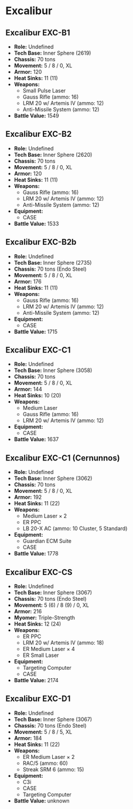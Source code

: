 # Excalibur
## Excalibur EXC-B1
- **Role:** Undefined
- **Tech Base:** Inner Sphere (2619)
- **Chassis:** 70 tons
- **Movement:** 5 / 8 / 0, XL
- **Armor:** 120
- **Heat Sinks:** 11 (11)
- **Weapons:**
  - Small Pulse Laser
  - Gauss Rifle (ammo: 16)
  - LRM 20 w/ Artemis IV (ammo: 12)
  - Anti-Missile System (ammo: 12)
- **Battle Value:** 1549

## Excalibur EXC-B2
- **Role:** Undefined
- **Tech Base:** Inner Sphere (2620)
- **Chassis:** 70 tons
- **Movement:** 5 / 8 / 0, XL
- **Armor:** 120
- **Heat Sinks:** 11 (11)
- **Weapons:**
  - Gauss Rifle (ammo: 16)
  - LRM 20 w/ Artemis IV (ammo: 12)
  - Anti-Missile System (ammo: 12)
- **Equipment:**
  - CASE
- **Battle Value:** 1533

## Excalibur EXC-B2b
- **Role:** Undefined
- **Tech Base:** Inner Sphere (2735)
- **Chassis:** 70 tons (Endo Steel)
- **Movement:** 5 / 8 / 0, XL
- **Armor:** 176
- **Heat Sinks:** 11 (11)
- **Weapons:**
  - Gauss Rifle (ammo: 16)
  - LRM 20 w/ Artemis IV (ammo: 12)
  - Anti-Missile System (ammo: 12)
- **Equipment:**
  - CASE
- **Battle Value:** 1715

## Excalibur EXC-C1
- **Role:** Undefined
- **Tech Base:** Inner Sphere (3058)
- **Chassis:** 70 tons
- **Movement:** 5 / 8 / 0, XL
- **Armor:** 144
- **Heat Sinks:** 10 (20)
- **Weapons:**
  - Medium Laser
  - Gauss Rifle (ammo: 16)
  - LRM 20 w/ Artemis IV (ammo: 12)
- **Equipment:**
  - CASE
- **Battle Value:** 1637

## Excalibur EXC-C1 (Cernunnos)
- **Role:** Undefined
- **Tech Base:** Inner Sphere (3062)
- **Chassis:** 70 tons
- **Movement:** 5 / 8 / 0, XL
- **Armor:** 192
- **Heat Sinks:** 11 (22)
- **Weapons:**
  - Medium Laser × 2
  - ER PPC
  - LB 20-X AC (ammo: 10 Cluster, 5 Standard)
- **Equipment:**
  - Guardian ECM Suite
  - CASE
- **Battle Value:** 1778

## Excalibur EXC-CS
- **Role:** Undefined
- **Tech Base:** Inner Sphere (3067)
- **Chassis:** 70 tons (Endo Steel)
- **Movement:** 5 (6) / 8 (9) / 0, XL
- **Armor:** 216
- **Myomer:** Triple-Strength
- **Heat Sinks:** 12 (24)
- **Weapons:**
  - ER PPC
  - LRM 20 w/ Artemis IV (ammo: 18)
  - ER Medium Laser × 4
  - ER Small Laser
- **Equipment:**
  - Targeting Computer
  - CASE
- **Battle Value:** 2174

## Excalibur EXC-D1
- **Role:** Undefined
- **Tech Base:** Inner Sphere (3067)
- **Chassis:** 70 tons (Endo Steel)
- **Movement:** 5 / 8 / 5, XL
- **Armor:** 184
- **Heat Sinks:** 11 (22)
- **Weapons:**
  - ER Medium Laser × 2
  - RAC/5 (ammo: 60)
  - Streak SRM 6 (ammo: 15)
- **Equipment:**
  - C3i
  - CASE
  - Targeting Computer
- **Battle Value:** unknown

